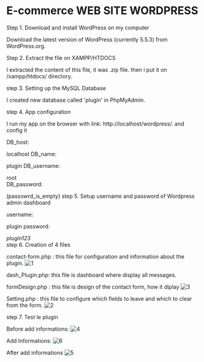 # E-commerce WEB SITE WORDPRESS

Step 1. Download and install WordPress on my computer

Download the latest version of WordPress (currently 5.5.3) from WordPress.org.

Step 2. Extract the file on XAMPP/HTDOCS

I extracted the content of this file, it was .zip file. then i put it on /xampp/htdocs/ directory.

step 3. Setting up the MySQL Database

I created new database called 'plugin' in PhpMyAdmin.

step 4. App configuration

I run my app on the browser with link: http://localhost/wordpress/. and config it

DB_host:

 localhost
DB_name:

 plugin
DB_username:

  root   
DB_password:

 (passowrd_is_empty)
step 5. Setup username and password of Wordpress admin dashboard

username:

 plugin
password:

 _plugin123_      
step 6. Creation of 4 files

contact-form.php : this file for configuration and information about the plugin.
![1](https://user-images.githubusercontent.com/81519679/170465389-29f93add-61d9-47c5-9472-7527581b2818.PNG)

dash_Plugin.php: this file is dashboard where display all messages.

formDesign.php : this file is design of the contact form, how it diplay
![3](https://user-images.githubusercontent.com/81519679/170465455-f140e601-0990-4ab5-a7d4-e23e3631da60.PNG)


Setting.php : this file to configure which fields to leave and which to clear from the form.
![2](https://user-images.githubusercontent.com/81519679/170468718-6d141396-e31d-4be5-a478-ea5cf7909356.PNG)


step 7. Test le plugin

Before add informations:
![4](https://user-images.githubusercontent.com/81519679/170469425-45e3e853-3f3b-428f-bea3-6f8a8cedcc82.PNG)


Add Informations:
![6](https://user-images.githubusercontent.com/81519679/170469382-5552c971-957a-403f-af83-3a80d39b51f1.PNG)


After add informations
![5](https://user-images.githubusercontent.com/81519679/170469444-a90646a7-c38d-4765-ae0d-3b22b48cce9a.PNG)

